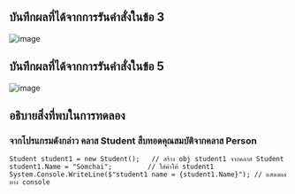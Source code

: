 ## บันทึกผลที่ได้จากการรันคำสั่งในข้อ 3
![image](https://github.com/Sorawit255/03376836-OOP-2566-Lab-08/assets/144196505/2db15d26-84b5-47b2-8e18-0b44be16a7ba)

## บันทึกผลที่ได้จากการรันคำสั่งในข้อ 5
![image](https://github.com/Sorawit255/03376836-OOP-2566-Lab-08/assets/144196505/b0190cc0-4f97-4c76-9e8b-ab367c135e0d)

## อธิบายสิ่งที่พบในการทดลอง
### จากโปรแกรมดังกล่าว คลาส Student สืบทอดคุณสมบัติจากคลาส Person 
```
Student student1 = new Student();   // สร้าง obj student1 จากคลาส Student
student1.Name = "Somchai";         // ใส่ค่าให้ student1
System.Console.WriteLine($"student1 name = {student1.Name}"); // แสดงผลทาง console
```
